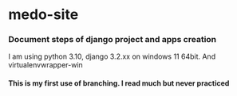 # medo-site
### Document steps of django project and apps creation
I am using python 3.10, django 3.2.xx on windows 11 64bit. And virtualenvwrapper-win
#### This is my first use of branching. I read much but never practiced
